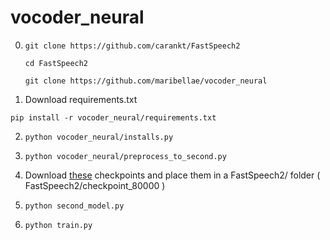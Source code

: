 # vocoder_neural

0) `git clone https://github.com/carankt/FastSpeech2 `

   ` cd FastSpeech2 `
   
   ` git clone https://github.com/maribellae/vocoder_neural `
   
1) Download requirements.txt 

`pip install -r vocoder_neural/requirements.txt`


2)  `python vocoder_neural/installs.py`

3)  `python vocoder_neural/preprocess_to_second.py`

4)   Download [these](https://drive.google.com/file/d/12jW1KivfEjv4YBs6gAZVdVWJ-muZv6CQ/view) checkpoints and place them in a FastSpeech2/ folder ( FastSpeech2/checkpoint_80000 )

5)  `python second_model.py`

6)  `python train.py`
